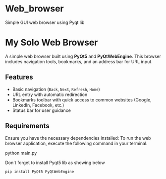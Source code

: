 # Web_browser
Simple GUI web browser using Pyqt lib 
# My Solo Web Browser

A simple web browser built using **PyQt5** and **PyQtWebEngine**. This browser includes navigation tools, bookmarks, and an address bar for URL input.

## Features
- Basic navigation (`Back`, `Next`, `Refresh`, `Home`)
- URL entry with automatic redirection
- Bookmarks toolbar with quick access to common websites (Google, LinkedIn, Facebook, etc.)
- Status bar for user guidance

## Requirements
Ensure you have the necessary dependencies installed:
To run the web browser application, execute the following command in your terminal:

python main.py

Don't forget to install Pyqt5 lib as showing below

```bash
pip install PyQt5 PyQtWebEngine



